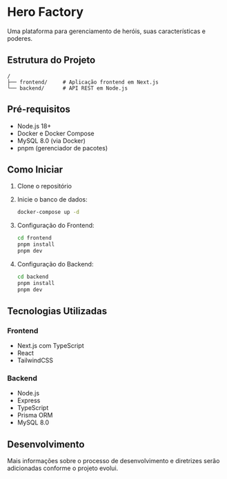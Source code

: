 # Hero Factory

Uma plataforma para gerenciamento de heróis, suas características e poderes.

## Estrutura do Projeto

```
/
├── frontend/     # Aplicação frontend em Next.js
└── backend/      # API REST em Node.js
```

## Pré-requisitos

- Node.js 18+
- Docker e Docker Compose
- MySQL 8.0 (via Docker)
- pnpm (gerenciador de pacotes)

## Como Iniciar

1. Clone o repositório
2. Inicie o banco de dados:
   ```bash
   docker-compose up -d
   ```

3. Configuração do Frontend:
   ```bash
   cd frontend
   pnpm install
   pnpm dev
   ```

4. Configuração do Backend:
   ```bash
   cd backend
   pnpm install
   pnpm dev
   ```

## Tecnologias Utilizadas

### Frontend
- Next.js com TypeScript
- React
- TailwindCSS

### Backend
- Node.js
- Express
- TypeScript
- Prisma ORM
- MySQL 8.0

## Desenvolvimento

Mais informações sobre o processo de desenvolvimento e diretrizes serão adicionadas conforme o projeto evolui. 